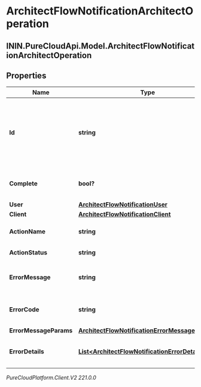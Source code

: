 # ArchitectFlowNotificationArchitectOperation

## ININ.PureCloudApi.Model.ArchitectFlowNotificationArchitectOperation

## Properties

|Name | Type | Description | Notes|
|------------ | ------------- | ------------- | -------------|
| **Id** | **string** | A unique identifier for this operation, as generated by the initiating client | [optional] |
| **Complete** | **bool?** | Indicates if the operation is complete | [optional] |
| **User** | [**ArchitectFlowNotificationUser**](ArchitectFlowNotificationUser) |  | [optional] |
| **Client** | [**ArchitectFlowNotificationClient**](ArchitectFlowNotificationClient) |  | [optional] |
| **ActionName** | **string** | The action being performed | [optional] |
| **ActionStatus** | **string** | The action status | [optional] |
| **ErrorMessage** | **string** | The error message, if the action failed | [optional] |
| **ErrorCode** | **string** | The error code, if the action failed | [optional] |
| **ErrorMessageParams** | [**ArchitectFlowNotificationErrorMessageParams**](ArchitectFlowNotificationErrorMessageParams) |  | [optional] |
| **ErrorDetails** | [**List&lt;ArchitectFlowNotificationErrorDetail&gt;**](ArchitectFlowNotificationErrorDetail) | The error details, if the action failed | [optional] |



_PureCloudPlatform.Client.V2 221.0.0_
